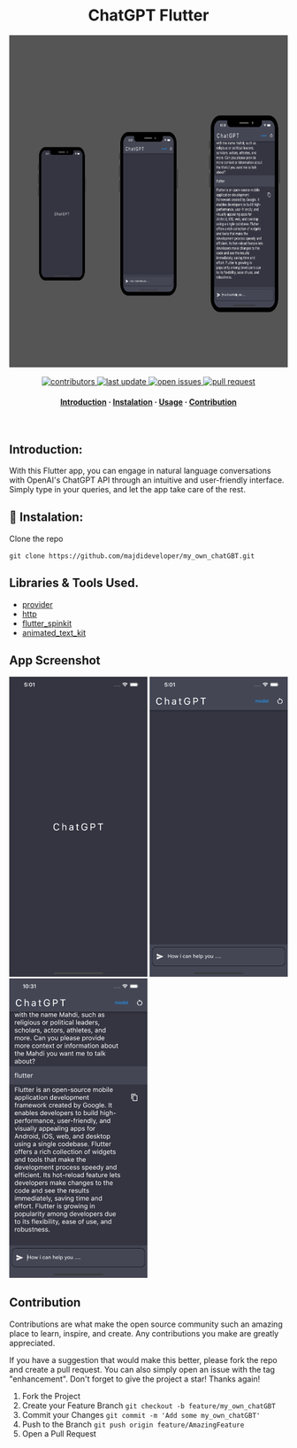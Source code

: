 <div align="center">

  
  <h1>ChatGPT Flutter</h1>
  <img src="assets/images/bannerChatGBT.png" height="600">
  
  
<!-- Badges -->
<p>
 
 <a href="https://github.com/majdideveloper/my_own_chatGBT/graphs/contributors">
    <img src="https://img.shields.io/github/contributors/majdideveloper/my_own_chatGBT" alt="contributors" />
  </a>
  <a href="">
    <img src="https://img.shields.io/github/last-commit/majdideveloper/my_own_chatGBT" alt="last update" />
  </a>
  <a href="https://github.com/majdideveloper/my_own_chatGBT/issues/">
    <img src="https://img.shields.io/github/issues/majdideveloper/my_own_chatGBT" alt="open issues" />
  </a>
  <a href="https://github.com/majdideveloper/my_own_chatGBT/pulls?q=is%3Apr+is%3Aclosed/">
    <img src="https://img.shields.io/github/issues-pr/cdnjs/cdnjs.svg?style=flat" alt="pull request" />
  </a>
</p>
   
<h4>
    <a href="https://github.com/majdideveloper/my_own_chatGBT/">Introduction</a>
  <span> · </span>
    <a href="https://github.com/majdideveloper/my_own_chatGBT">Instalation</a>
  <span> · </span>
    <a href="https://github.com/majdideveloper/my_own_chatGBT/issues/">Usage</a>
  <span> · </span>
    <a href="https://github.com/majdideveloper/my_own_chatGBT/issues/">Contribution</a>
  </h4>
</div>



<br />
<!-- Introduction-->



## Introduction:
With this Flutter app, you can engage in natural language conversations with OpenAI's ChatGPT API through an intuitive and user-friendly interface. Simply type in your queries, and let the app take care of the rest.





## :wrench: Instalation:
Clone the repo
```
git clone https://github.com/majdideveloper/my_own_chatGBT.git
```

## Libraries & Tools Used.
- [provider](https://pub.dev/packages/provider/install)
- [http](https://pub.dev/packages/http)
- [flutter_spinkit](https://pub.dev/packages/flutter_spinkit)
- [animated_text_kit](https://pub.dev/packages/animated_text_kit)


## App Screenshot
<img src="assets/images/s1.png" width="250"> <img src="assets/images/s2.png" width="250"> <img src="assets/images/s3.png" width="250">




## Contribution

Contributions are what make the open source community such an amazing place to learn, inspire, and create. Any contributions you make are greatly appreciated.

If you have a suggestion that would make this better, please fork the repo and create a pull request. You can also simply open an issue with the tag "enhancement". Don't forget to give the project a star! Thanks again!

  1. Fork the Project
  2. Create your Feature Branch ```git checkout -b feature/my_own_chatGBT```
  3. Commit your Changes ```git commit -m 'Add some my_own_chatGBT'```
  4. Push to the Branch ```git push origin feature/AmazingFeature```
  5. Open a Pull Request


